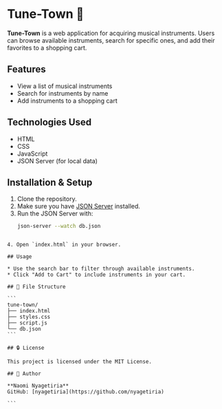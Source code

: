 # Tune-Town 🎵

**Tune-Town** is a web application for acquiring musical instruments. Users can browse available instruments, search for specific ones, and add their favorites to a shopping cart.

## Features

- View a list of musical instruments
- Search for instruments by name
- Add instruments to a shopping cart

## Technologies Used

- HTML
- CSS
- JavaScript
- JSON Server (for local data)

## Installation & Setup

1. Clone the repository.
2. Make sure you have [JSON Server](https://www.npmjs.com/package/json-server) installed.
3. Run the JSON Server with:
   ```bash
   json-server --watch db.json
````

4. Open `index.html` in your browser.

## Usage

* Use the search bar to filter through available instruments.
* Click "Add to Cart" to include instruments in your cart.

## 📁 File Structure

```
tune-town/
├── index.html
├── styles.css
├── script.js
└── db.json
```

## 🔒 License

This project is licensed under the MIT License.

## 👤 Author

**Naomi Nyagetiria**
GitHub: [nyagetiria](https://github.com/nyagetiria)

```


